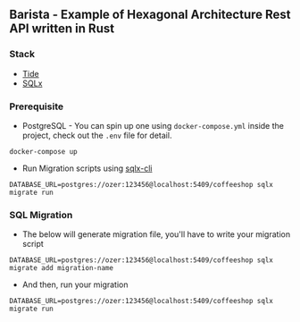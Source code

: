 ## Barista - Example of Hexagonal Architecture Rest API written in Rust

### Stack
* [Tide](https://github.com/http-rs/tide)
* [SQLx](https://github.com/launchbadge/sqlx)

### Prerequisite
* PostgreSQL - You can spin up one using `docker-compose.yml` inside the project, check out the `.env` file for detail.
```
docker-compose up
```
* Run Migration scripts using [sqlx-cli](https://crates.io/crates/sqlx-cli)
```
DATABASE_URL=postgres://ozer:123456@localhost:5409/coffeeshop sqlx migrate run
```

### SQL Migration
* The below will generate migration file, you'll have to write your migration script
```
DATABASE_URL=postgres://ozer:123456@localhost:5409/coffeeshop sqlx migrate add migration-name
```

* And then, run your migration
```
DATABASE_URL=postgres://ozer:123456@localhost:5409/coffeeshop sqlx migrate run
```